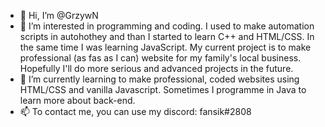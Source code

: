 - 👋 Hi, I’m @GrzywN
- 👀 I’m interested in programming and coding.
  I used to make automation scripts in autohothey and than I started to learn C++ and HTML/CSS. In the same time I was learning JavaScript.
  My current project is to make professional (as fas as I can) website for my family's local business. Hopefully I'll do more serious and advanced projects in the future.
- 🌱 I’m currently learning to make professional, coded websites using HTML/CSS and vanilla Javascript. Sometimes I programme in Java to learn more about back-end.
- 📫 To contact me, you can use my discord: fansik#2808

<!---
GrzywN/GrzywN is a ✨ special ✨ repository because its `README.md` (this file) appears on your GitHub profile.
You can click the Preview link to take a look at your changes.
--->
